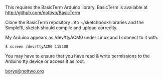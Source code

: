 This requires the BasicTerm Arduino library.  BasicTerm is available at
http://github.com/nottwo/BasicTerm

Clone the BasicTerm repository into ~/sketchbook/libraries and the
SimpleRL sketch should compile and upload correctly.

My Arduino appears as /dev/ttyACM0 under Linux and I connect to it with:

    $ screen /dev/ttyACM0 115200

You may have to ensure that you have read & write permissions to the
Arduino tty device or access it as root.

borys@nottwo.org
